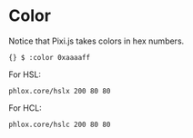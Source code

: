 # Color

Notice that Pixi.js takes colors in hex numbers.

```
{} $ :color 0xaaaaff
```

For HSL:

```
phlox.core/hslx 200 80 80
```

For HCL:

```
phlox.core/hslc 200 80 80
```
